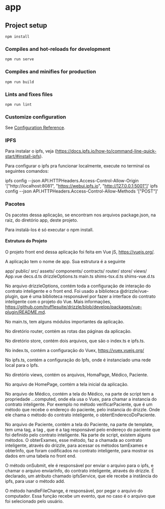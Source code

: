 # app

## Project setup
```
npm install
```

### Compiles and hot-reloads for development
```
npm run serve
```

### Compiles and minifies for production
```
npm run build
```

### Lints and fixes files
```
npm run lint
```

### Customize configuration
See [Configuration Reference](https://cli.vuejs.org/config/).

### IPFS

Para instalar o ipfs, veja (https://docs.ipfs.io/how-to/command-line-quick-start/#install-ipfs).

Para configurar o ipfs pra funcionar localmente, execute no terminal os seguintes comandos:

ipfs config --json API.HTTPHeaders.Access-Control-Allow-Origin '["http://localhost:8081", "https://webui.ipfs.io", "http://127.0.0.1:5001"]'
ipfs config --json API.HTTPHeaders.Access-Control-Allow-Methods '["POST"]'



### Pacotes

Os pacotes dessa aplicação, se encontram nos arquivos package.json, na raiz, do diretório app, deste projeto.

Para instalá-los é só executar o npm install.

#### Estrutura do Projeto

O projeto front end dessa aplicação foi feita em Vue jS, https://vuejs.org/.

A aplicação tem o nome de app. Sua estrutura é a seguinte

app/
    public/
    src/
        assets/
        components/
        contracts/
        router/
        store/
        views/
        App.vue
        decs.d.ts
        drizzleOptions.ts
        main.ts
        shims-tsx.d.ts
        shims-vue.d.ts


No arquivo drizzleOptions, contém toda a configuração de interação do contrato inteligente e o front end.
Foi usado a biblioteca @drizzle/vue-plugin, que é uma biblioteca responsável por fazer a interface do contrato inteligente com o projeto do Vue. Mais informações, https://github.com/trufflesuite/drizzle/blob/develop/packages/vue-plugin/README.md.

No main.ts, tem alguns módulos importantes da aplicação.

No diretório router, contém as rotas das páginas da aplicação.

No diretório store, contém dois arquivos, que são o index.ts e ipfs.ts.

No index.ts, contém a configuração do Vuex, https://vuex.vuejs.org/

No ipfs.ts, contém a configuração do Ipfs, onde é instanciado uma rede local para o Ipfs.

No diretório views, contém os arquivos, HomaPage, Médico, Paciente.

No arquivo de HomePage, contém a tela inicial da aplicação.

No arquivo de Médico, contém a tela do Médico, na parte de script tem a propriedade ...computed, onde ela usa o Vuex, para chamar a instancia do contrato inteligente. Por exemplo no método verificarPaciente, que é um método que recebe o endereço do paciente, pelo instancia do drizzle. Onde ele chama o método do contrato inteligente, o obtertEnderecoDoPaciente.

No arquivo de Paciente, contém a tela do Paciente, na parte de template, tem uma tag, a tag <drizzle-account/>, que é a tag responsável pelo endereço do paciente que foi definido pelo contrato inteligente. Na parte de script, existem alguns métodos. O obterExames, esse método, faz a chamada ao contrato inteligente, através do drizzle, para acessar os métodos tamExames e obterInfo, que foram codificados no contrato inteligente, para mostrar os dados em uma tabela no front end.

O método onSubmit, ele é responsável por enviar o arquivo para o ipfs, e chamar o arquivo enviarInfo, do contrato inteligente, através do drizzle. É declarado, um atributo chamado ipfsService, que ele recebe a instância do ipfs, para usar o método add.

O método handleFileChange, é responsável, por pegar o arquivo do computador. Essa função recebe um evento, que no caso é o arquivo que foi selecionado pelo usuário.





